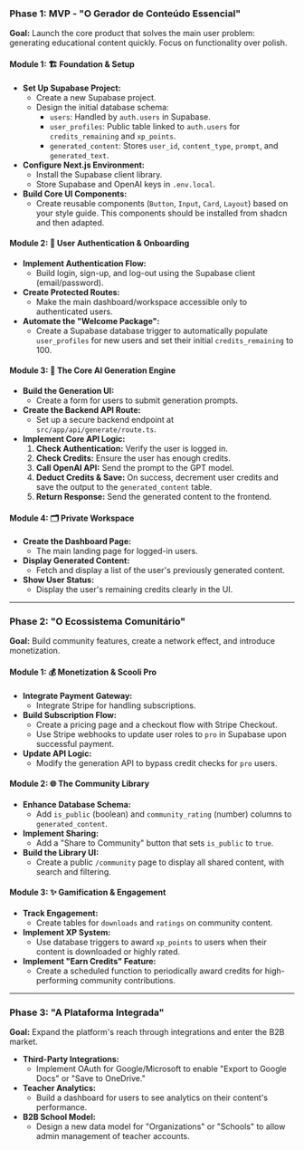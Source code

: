 ### **Phase 1: MVP - "O Gerador de Conteúdo Essencial"**

**Goal:** Launch the core product that solves the main user problem: generating educational content quickly. Focus on functionality over polish.

#### **Module 1: 🏗️ Foundation & Setup**

- **Set Up Supabase Project:**
  - Create a new Supabase project.
  - Design the initial database schema:
    - `users`: Handled by `auth.users` in Supabase.
    - `user_profiles`: Public table linked to `auth.users` for `credits_remaining` and `xp_points`.
    - `generated_content`: Stores `user_id`, `content_type`, `prompt`, and `generated_text`.
- **Configure Next.js Environment:**
  - Install the Supabase client library.
  - Store Supabase and OpenAI keys in `.env.local`.
- **Build Core UI Components:**
  - Create reusable components (`Button`, `Input`, `Card`, `Layout`) based on your style guide. This components should be installed from shadcn and then adapted.

#### **Module 2: 🔐 User Authentication & Onboarding**

- **Implement Authentication Flow:**
  - Build login, sign-up, and log-out using the Supabase client (email/password).
- **Create Protected Routes:**
  - Make the main dashboard/workspace accessible only to authenticated users.
- **Automate the "Welcome Package":**
  - Create a Supabase database trigger to automatically populate `user_profiles` for new users and set their initial `credits_remaining` to 100.

#### **Module 3: 🤖 The Core AI Generation Engine**

- **Build the Generation UI:**
  - Create a form for users to submit generation prompts.
- **Create the Backend API Route:**
  - Set up a secure backend endpoint at `src/app/api/generate/route.ts`.
- **Implement Core API Logic:**
  1.  **Check Authentication:** Verify the user is logged in.
  2.  **Check Credits:** Ensure the user has enough credits.
  3.  **Call OpenAI API:** Send the prompt to the GPT model.
  4.  **Deduct Credits & Save:** On success, decrement user credits and save the output to the `generated_content` table.
  5.  **Return Response:** Send the generated content to the frontend.

#### **Module 4: 🗂️ Private Workspace**

- **Create the Dashboard Page:**
  - The main landing page for logged-in users.
- **Display Generated Content:**
  - Fetch and display a list of the user's previously generated content.
- **Show User Status:**
  - Display the user's remaining credits clearly in the UI.

---

### **Phase 2: "O Ecossistema Comunitário"**

**Goal:** Build community features, create a network effect, and introduce monetization.

#### **Module 1: 💰 Monetization & Scooli Pro**

- **Integrate Payment Gateway:**
  - Integrate Stripe for handling subscriptions.
- **Build Subscription Flow:**
  - Create a pricing page and a checkout flow with Stripe Checkout.
  - Use Stripe webhooks to update user roles to `pro` in Supabase upon successful payment.
- **Update API Logic:**
  - Modify the generation API to bypass credit checks for `pro` users.

#### **Module 2: 🌐 The Community Library**

- **Enhance Database Schema:**
  - Add `is_public` (boolean) and `community_rating` (number) columns to `generated_content`.
- **Implement Sharing:**
  - Add a "Share to Community" button that sets `is_public` to `true`.
- **Build the Library UI:**
  - Create a public `/community` page to display all shared content, with search and filtering.

#### **Module 3: ✨ Gamification & Engagement**

- **Track Engagement:**
  - Create tables for `downloads` and `ratings` on community content.
- **Implement XP System:**
  - Use database triggers to award `xp_points` to users when their content is downloaded or highly rated.
- **Implement "Earn Credits" Feature:**
  - Create a scheduled function to periodically award credits for high-performing community contributions.

---

### **Phase 3: "A Plataforma Integrada"**

**Goal:** Expand the platform's reach through integrations and enter the B2B market.

- **Third-Party Integrations:**
  - Implement OAuth for Google/Microsoft to enable "Export to Google Docs" or "Save to OneDrive."
- **Teacher Analytics:**
  - Build a dashboard for users to see analytics on their content's performance.
- **B2B School Model:**
  - Design a new data model for "Organizations" or "Schools" to allow admin management of teacher accounts.
